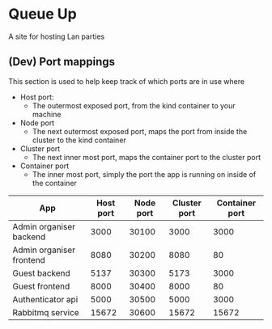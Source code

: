 # Queue Up
A site for hosting Lan parties

## (Dev) Port mappings
This section is used to help keep track of which ports are in use where

- Host port:
    - The outermost exposed port, from the kind container to your machine
- Node port
    - The next outermost exposed port, maps the port from inside the cluster to the kind container
- Cluster port
    - The next inner most port, maps the container port to the cluster port
- Container port
    - The inner most port, simply the port the app is running on inside of the container 

|App                     |Host port|Node port|Cluster port|Container port|
|------------------------|---------|---------|------------|--------------|
|Admin organiser backend |3000     |30100    |3000        |3000          |
|Admin organiser frontend|8080     |30200    |8080        |80            |
|Guest backend           |5137     |30300    |5173        |3000          |
|Guest frontend          |8000     |30400    |8000        |80            |
|Authenticator api       |5000     |30500    |5000        |3000          |
|Rabbitmq service        |15672    |30600    |15672       |15672         |